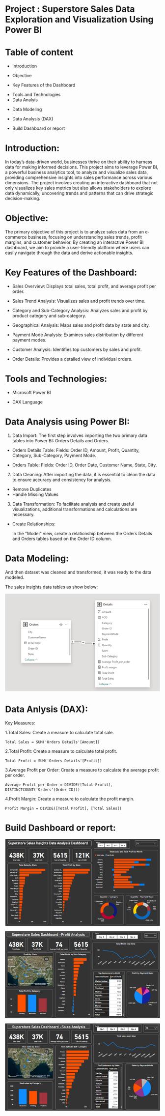 # Project : Superstore Sales Data Exploration and Visualization Using Power BI

# Table of content 
- Introduction
* Objective
+ Key Features of the Dashboard
- Tools and Technologies 
- Data Analyis
* Data Modeling
+ Data Analysis (DAX)
- Build Dashboard or report

# Introduction:
In today’s data-driven world, businesses thrive on their ability to harness data for making informed decisions. This project aims to leverage Power BI, a powerful business analytics tool, to analyze and visualize sales data, providing comprehensive insights into sales performance across various dimensions. The project involves creating an interactive dashboard that not only visualizes key sales metrics but also allows stakeholders to explore data dynamically, uncovering trends and patterns that can drive strategic decision-making.

# Objective:
The primary objective of this project is to analyze sales data from an e-commerce business, focusing on understanding sales trends, profit margins, and customer behavior. By creating an interactive Power BI dashboard, we aim to provide a user-friendly platform where users can easily navigate through the data and derive actionable insights.

# Key Features of the Dashboard:
- Sales Overview: Displays total sales, total profit, and average profit per order.
* Sales Trend Analysis: Visualizes sales and profit trends over time.
+ Category and Sub-Category Analysis: Analyzes sales and profit by product category and sub-category.
- Geographical Analysis: Maps sales and profit data by state and city.
* Payment Mode Analysis: Examines sales distribution by different payment modes.
+ Customer Analysis: Identifies top customers by sales and profit.
- Order Details: Provides a detailed view of individual orders.

#  Tools and Technologies:
- Microsoft Power BI
+ DAX Language

# Data Analysis using Power BI:

1. Data Import:
  The first step involves importing the two primary data tables into Power BI: Orders Details and Orders.<br>

- Orders Details Table:
  Fields: Order ID, Amount, Profit, Quantity, Category, Sub-Category, Payment Mode.<br>

- Orders Table:
  Fields: Order ID, Order Date, Customer Name, State, City.

2. Data Cleaning:
  After importing the data, it is essential to clean the data to ensure accuracy and consistency for analysis.

- Remove Duplicates
- Handle Missing Values

3. Data Transformation:
  To facilitate analysis and create useful visualizations, additional transformations and calculations are necessary.

- Create Relationships:

  In the "Model" view, create a relationship between the Orders Details and Orders tables based on the Order ID column.

# Data Modeling:

And then dataset was cleaned and transformed, it was ready to the data modeled.

The sales insights data tables as show below:

![Data model](https://github.com/prajaktakadu11/Superstore_Sales_Data_Exploration_and_Visualization_Using_Power_BI/blob/main/output/Data%20Model.PNG?raw=true)

# Data Anlysis (DAX):

Key Measures:

1.Total Sales: Create a measure to calculate total sale.
```
Total Sales = SUM('Orders Details'[Amount])
```
2.Total Profit: Create a measure to calculate total profit.
```
Total Profit = SUM('Orders Details'[Profit])
```
3.Average Profit per Order: Create a measure to calculate the average profit per order.
```
Average Profit per Order = DIVIDE([Total Profit], DISTINCTCOUNT('Orders'[Order ID]))
```
4.Profit Margin: Create a measure to calculate the profit margin.
```
Profit Margin = DIVIDE([Total Profit], [Total Sales])
```

# Build Dashboard or report:

![Main dashboard](https://github.com/prajaktakadu11/Superstore_Sales_Data_Exploration_and_Visualization_Using_Power_BI/blob/main/output/1.PNG?raw=true)

![Sales dashboard](https://github.com/prajaktakadu11/Superstore_Sales_Data_Exploration_and_Visualization_Using_Power_BI/blob/main/output/2.PNG?raw=true)

![Profit dashboard](https://github.com/prajaktakadu11/Superstore_Sales_Data_Exploration_and_Visualization_Using_Power_BI/blob/main/output/3.PNG?raw=true)

